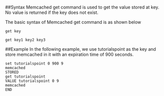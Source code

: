 ##Syntax
Memcached get command is used to get the value stored at key. No value is returned if the key does not exist.

The basic syntax of Memcached get command is as shown below
```
get key

get key1 key2 key3
```

##Example
In the following example, we use tutorialspoint as the key and store memcached in it with an expiration time of 900 seconds.

```
set tutorialspoint 0 900 9
memcached
STORED
get tutorialspoint
VALUE tutorialspoint 0 9
memcached
END
```